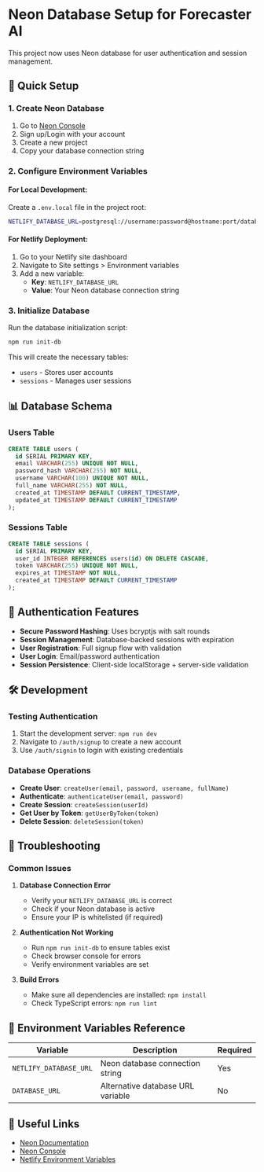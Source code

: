 # Neon Database Setup for Forecaster AI

This project now uses Neon database for user authentication and session management.

## 🚀 Quick Setup

### 1. Create Neon Database
1. Go to [Neon Console](https://console.neon.tech/)
2. Sign up/Login with your account
3. Create a new project
4. Copy your database connection string

### 2. Configure Environment Variables

#### For Local Development:
Create a `.env.local` file in the project root:
```bash
NETLIFY_DATABASE_URL=postgresql://username:password@hostname:port/database_name
```

#### For Netlify Deployment:
1. Go to your Netlify site dashboard
2. Navigate to Site settings > Environment variables
3. Add a new variable:
   - **Key**: `NETLIFY_DATABASE_URL`
   - **Value**: Your Neon database connection string

### 3. Initialize Database
Run the database initialization script:
```bash
npm run init-db
```

This will create the necessary tables:
- `users` - Stores user accounts
- `sessions` - Manages user sessions

## 📊 Database Schema

### Users Table
```sql
CREATE TABLE users (
  id SERIAL PRIMARY KEY,
  email VARCHAR(255) UNIQUE NOT NULL,
  password_hash VARCHAR(255) NOT NULL,
  username VARCHAR(100) UNIQUE NOT NULL,
  full_name VARCHAR(255) NOT NULL,
  created_at TIMESTAMP DEFAULT CURRENT_TIMESTAMP,
  updated_at TIMESTAMP DEFAULT CURRENT_TIMESTAMP
);
```

### Sessions Table
```sql
CREATE TABLE sessions (
  id SERIAL PRIMARY KEY,
  user_id INTEGER REFERENCES users(id) ON DELETE CASCADE,
  token VARCHAR(255) UNIQUE NOT NULL,
  expires_at TIMESTAMP NOT NULL,
  created_at TIMESTAMP DEFAULT CURRENT_TIMESTAMP
);
```

## 🔐 Authentication Features

- **Secure Password Hashing**: Uses bcryptjs with salt rounds
- **Session Management**: Database-backed sessions with expiration
- **User Registration**: Full signup flow with validation
- **User Login**: Email/password authentication
- **Session Persistence**: Client-side localStorage + server-side validation

## 🛠️ Development

### Testing Authentication
1. Start the development server: `npm run dev`
2. Navigate to `/auth/signup` to create a new account
3. Use `/auth/signin` to login with existing credentials

### Database Operations
- **Create User**: `createUser(email, password, username, fullName)`
- **Authenticate**: `authenticateUser(email, password)`
- **Create Session**: `createSession(userId)`
- **Get User by Token**: `getUserByToken(token)`
- **Delete Session**: `deleteSession(token)`

## 🔧 Troubleshooting

### Common Issues

1. **Database Connection Error**
   - Verify your `NETLIFY_DATABASE_URL` is correct
   - Check if your Neon database is active
   - Ensure your IP is whitelisted (if required)

2. **Authentication Not Working**
   - Run `npm run init-db` to ensure tables exist
   - Check browser console for errors
   - Verify environment variables are set

3. **Build Errors**
   - Make sure all dependencies are installed: `npm install`
   - Check TypeScript errors: `npm run lint`

## 📝 Environment Variables Reference

| Variable | Description | Required |
|----------|-------------|----------|
| `NETLIFY_DATABASE_URL` | Neon database connection string | Yes |
| `DATABASE_URL` | Alternative database URL variable | No |

## 🔗 Useful Links

- [Neon Documentation](https://neon.tech/docs)
- [Neon Console](https://console.neon.tech/)
- [Netlify Environment Variables](https://docs.netlify.com/environment-variables/overview/)
